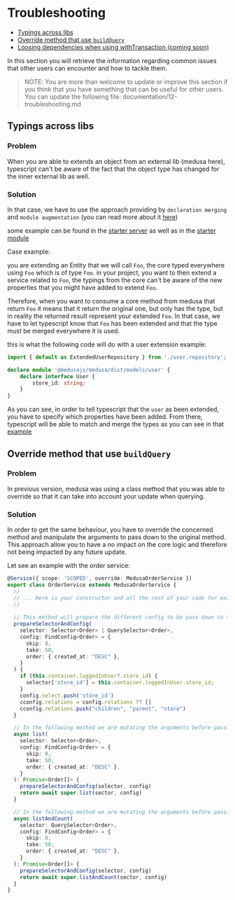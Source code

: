 # Troubleshooting

- [Typings across libs](https://adrien2p.github.io/medusa-extender/#/?id=typings-across-libs)
- [Override method that use `buildQuery`](https://adrien2p.github.io/medusa-extender/#/?id=override-method-that-use-buildquery)
- [Loosing dependencies when using withTransaction (coming soon)]()

In this section you will retrieve the information regarding common issues that other users can encounter and how to tackle them.

> NOTE: You are more than welcome to update or improve this section if you think that you have something that
> can be useful for other users.
> You can update the following file: documentation/12-troubleshooting.md

## Typings across libs

### Problem

When you are able to extends an object from an external lib (medusa here), typescript can't be aware of the fact that the object
type has changed for the inner external lib as well.

### Solution

In that case, we have to use the approach providing by `declaration merging` and `module augmentation` (you can read more about
it [here](https://www.typescriptlang.org/docs/handbook/declaration-merging.html))

some example can be found in the [starter server](https://github.com/adrien2p/medusa-extender/blob/main/starters/server/src/modules/user/index.d.ts) as well
as in the [starter module](https://github.com/adrien2p/medusa-extender/blob/main/starters/plugin-module/src/modules/user/index.d.ts)

Case example: 

you are extending an Entity that we will call `Foo`, the core typed everywhere using `Foo` which is of type `Foo`.
in your project, you want to then extend a service related to `Foo`, the typings from the core can't be aware of the new 
properties that you might have added to extend `Foo`.

Therefore, when you want to consume a core method from medusa that return `Foo`
it means that it return the original one, but only has the type, but in reality the returned result represent your extended `Foo`.
In that case, we have to let typescript know that `Foo` has been extended and that the type must be merged everywhere it is used.

this is what the following code will do with a user extension example:

```ts
import { default as ExtendedUserRepository } from './user.repository';

declare module '@medusajs/medusa/dist/models/user' {
    declare interface User {
        store_id: string;
    }
}
```

As you can see, in order to tell typescript that the `user` as been extended, you have to specify which properties have been added.
From there, typescript will be able to match and merge the types as you can see in that [example](https://github.com/adrien2p/medusa-extender/blob/main/starters/plugin-module/src/modules/user/user.service.ts)

## Override method that use `buildQuery`

### Problem

In previous version, medusa was using a class method that you was able to override so that it can take into account
your update when querying.

### Solution

In order to get the same behaviour, you have to override the concerned method and manipulate the arguments to pass
down to the original method. This approach allow you to have a no impact on the core logic and therefore not being
impacted by any future update.

Let see an example with the order service:

```ts
@Service({ scope: 'SCOPED', override: MedusaOrderService })
export class OrderService extends MedusaOrderService {
  // 
  // ... Here is your constructor and all the rest of your code for example ...
  //
  
  // This method will prepare the different config to be pass down to the original method
  prepareSelectorAndConfig(
    selector: Selector<Order> | QuerySelector<Order>,
    config: FindConfig<Order> = {
      skip: 0,
      take: 50,
      order: { created_at: "DESC" },
    }
  ) {
    if (this.container.loggedInUser?.store_id) {
      selector['store_id'] = this.container.loggedInUser.store_id;
    }
    config.select.push('store_id')
    cconfig.relations = config.relations ?? []
    cconfig.relations.push("children", "parent", "store")
  }

  // In the following method we are mutating the arguments before passing them to the original method
  async list(
    selector: Selector<Order>,
    config: FindConfig<Order> = {
      skip: 0,
      take: 50,
      order: { created_at: "DESC" },
    }
  ): Promise<Order[]> {
    prepareSelectorAndConfig(selector, config)
    return await super.list(sector, config)
  }

  // In the following method we are mutating the arguments before passing them to the original method
  async listAndCount(
    selector: QuerySelector<Order>,
    config: FindConfig<Order> = {
      skip: 0,
      take: 50,
      order: { created_at: "DESC" },
    }
  ): Promise<Order[]> {
    prepareSelectorAndConfig(selector, config)
    return await super.listAndCount(sector, config)
  }
}
```